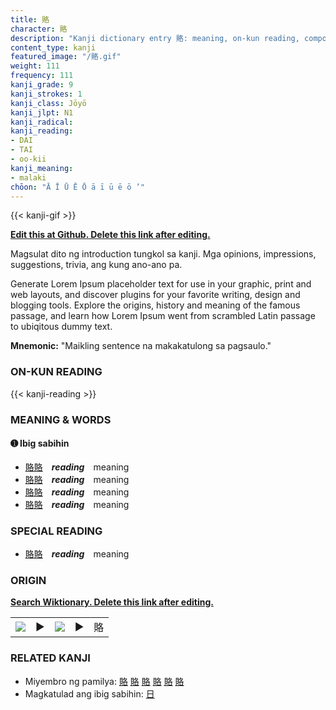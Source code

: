 ```yaml
---
title: 賂
character: 賂
description: "Kanji dictionary entry 賂: meaning, on-kun reading, compounds, origin, related kanji"
content_type: kanji
featured_image: "/賂.gif"
weight: 111
frequency: 111
kanji_grade: 9
kanji_strokes: 1
kanji_class: Jōyō
kanji_jlpt: N1
kanji_radical: 
kanji_reading: 
- DAI
- TAI
- oo-kii
kanji_meaning:
- malaki
chōon: "Ā Ī Ū Ē Ō ā ī ū ē ō ’"
---
```

[//]: # (Don't edit the line below. Kanji animated GIF code is automatically generated.)
{{< kanji-gif >}}

[//]: # (Edit below this line.)

**[Edit this at Github. Delete this link after editing.](https://github.com/tim0g/tim/tree/main/content/kanji/賂/index.md)**

Magsulat dito ng introduction tungkol sa kanji. Mga opinions, impressions, suggestions, trivia, ang kung ano-ano pa.

Generate Lorem Ipsum placeholder text for use in your graphic, print and web layouts, and discover plugins for your favorite writing, design and blogging tools. Explore the origins, history and meaning of the famous passage, and learn how Lorem Ipsum went from scrambled Latin passage to ubiqitous dummy text.
 
**Mnemonic:** "Maikling sentence na makakatulong sa pagsaulo."

### ON-KUN READING

[//]: # (Don't edit the line below. ON-KUN READING code is automatically generated.)
{{< kanji-reading >}}

### MEANING & WORDS

#### ➊ **Ibig sabihin**
  - [賂](../賂)[賂](../賂)　***reading***　meaning
  - [賂](../賂)[賂](../賂)　***reading***　meaning
  - [賂](../賂)[賂](../賂)　***reading***　meaning
  - [賂](../賂)[賂](../賂)　***reading***　meaning

### SPECIAL READING
  - [賂](../賂)[賂](../賂)　***reading***　meaning

### ORIGIN

**[Search Wiktionary. Delete this link after editing.](https://wiktionary.org/wiki/賂)**
<table class="kanji-table"><tr><td>
<img src="60px-賂-bronze.svg.png">
</td><td>▶</td><td>
<img src="60px-賂-oracle.svg.png">
</td><td>▶</td>
<td class="kanji-origin">賂</td>
</tr></table>

### RELATED KANJI
- Miyembro ng pamilya: [賂](../賂) [賂](../賂) [賂](../賂) [賂](../賂) [賂](../賂) [賂](../賂)
- Magkatulad ang ibig sabihin: [日](../日)
